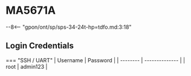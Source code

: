 # MA5671A

--8<-- "gpon/ont/sp/sps-34-24t-hp=tdfo.md:3:18"

## Login Credentials

=== "SSH / UART"
    | Username | Password       |
    | -------- | -------------- |
    | root     | admin123       |
